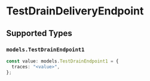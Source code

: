 # TestDrainDeliveryEndpoint


## Supported Types

### `models.TestDrainEndpoint1`

```typescript
const value: models.TestDrainEndpoint1 = {
  traces: "<value>",
};
```

